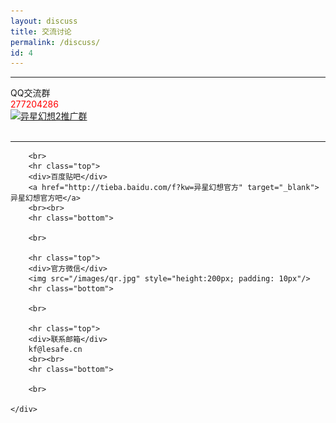 ```yaml
---
layout: discuss
title: 交流讨论
permalink: /discuss/
id: 4
---
```



<div>
	<div class="align-center">
		<hr class="top">
		<div>QQ交流群</div>
		<div style="color:red">277204286</div>
		<a target="_blank" href="http://shang.qq.com/wpa/qunwpa?idkey=b877c252a79a9c5ea1be3b83ef2cb88b4b198708ea0dcac57e2c1e6627e29130"><img border="0" src="http://pub.idqqimg.com/wpa/images/group.png" alt="异星幻想2推广群" title="异星幻想2推广群"></a>
		<br><br>
		<hr class="bottom">

		<br>
		<hr class="top">
		<div>百度贴吧</div>
		<a href="http://tieba.baidu.com/f?kw=异星幻想官方" target="_blank">异星幻想官方吧</a>
		<br><br>
		<hr class="bottom">

		<br>

		<hr class="top">
		<div>官方微信</div>
		<img src="/images/qr.jpg" style="height:200px; padding: 10px"/>
		<hr class="bottom">

		<br>

		<hr class="top">
		<div>联系邮箱</div>
		kf@lesafe.cn
		<br><br>
		<hr class="bottom">

		<br>

	</div>
</div>
